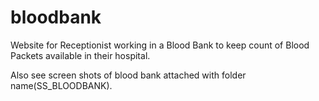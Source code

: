 # bloodbank
Website for Receptionist working in a Blood Bank to keep count of Blood Packets available in their hospital. 


Also see screen shots of blood bank attached with folder name(SS_BLOODBANK). 
